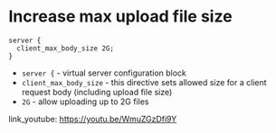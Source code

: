 # Increase max upload file size

```nginx
server {
  client_max_body_size 2G;
}
```

- `server {` - virtual server configuration block
- `client_max_body_size` - this directive sets allowed size for a client request body (including upload file size)
- `2G` - allow uploading up to 2G files


link_youtube: https://youtu.be/WmuZGzDfi9Y
